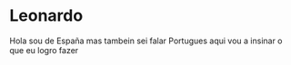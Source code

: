 # Leonardo
Hola sou de España  mas tambein sei falar Portugues aqui vou a insinar o que eu logro fazer

